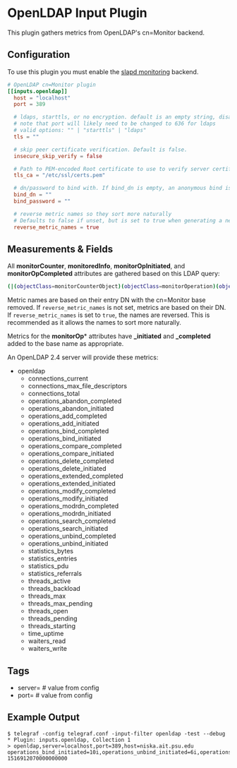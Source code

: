 # OpenLDAP Input Plugin

This plugin gathers metrics from OpenLDAP's cn=Monitor backend.

## Configuration

To use this plugin you must enable the [slapd monitoring](https://www.openldap.org/devel/admin/monitoringslapd.html) backend.

```toml @sample.conf
# OpenLDAP cn=Monitor plugin
[[inputs.openldap]]
  host = "localhost"
  port = 389

  # ldaps, starttls, or no encryption. default is an empty string, disabling all encryption.
  # note that port will likely need to be changed to 636 for ldaps
  # valid options: "" | "starttls" | "ldaps"
  tls = ""

  # skip peer certificate verification. Default is false.
  insecure_skip_verify = false

  # Path to PEM-encoded Root certificate to use to verify server certificate
  tls_ca = "/etc/ssl/certs.pem"

  # dn/password to bind with. If bind_dn is empty, an anonymous bind is performed.
  bind_dn = ""
  bind_password = ""

  # reverse metric names so they sort more naturally
  # Defaults to false if unset, but is set to true when generating a new config
  reverse_metric_names = true
```

## Measurements & Fields

All **monitorCounter**, **monitoredInfo**, **monitorOpInitiated**, and **monitorOpCompleted** attributes are gathered based on this LDAP query:

```sh
(|(objectClass=monitorCounterObject)(objectClass=monitorOperation)(objectClass=monitoredObject))
```

Metric names are based on their entry DN with the cn=Monitor base removed. If `reverse_metric_names` is not set, metrics are based on their DN. If `reverse_metric_names` is set to `true`, the names are reversed. This is recommended as it allows the names to sort more naturally.

Metrics for the **monitorOp*** attributes have **_initiated** and **_completed** added to the base name as appropriate.

An OpenLDAP 2.4 server will provide these metrics:

- openldap
  - connections_current
  - connections_max_file_descriptors
  - connections_total
  - operations_abandon_completed
  - operations_abandon_initiated
  - operations_add_completed
  - operations_add_initiated
  - operations_bind_completed
  - operations_bind_initiated
  - operations_compare_completed
  - operations_compare_initiated
  - operations_delete_completed
  - operations_delete_initiated
  - operations_extended_completed
  - operations_extended_initiated
  - operations_modify_completed
  - operations_modify_initiated
  - operations_modrdn_completed
  - operations_modrdn_initiated
  - operations_search_completed
  - operations_search_initiated
  - operations_unbind_completed
  - operations_unbind_initiated
  - statistics_bytes
  - statistics_entries
  - statistics_pdu
  - statistics_referrals
  - threads_active
  - threads_backload
  - threads_max
  - threads_max_pending
  - threads_open
  - threads_pending
  - threads_starting
  - time_uptime
  - waiters_read
  - waiters_write

## Tags

- server= # value from config
- port= # value from config

## Example Output

```shell
$ telegraf -config telegraf.conf -input-filter openldap -test --debug
* Plugin: inputs.openldap, Collection 1
> openldap,server=localhost,port=389,host=niska.ait.psu.edu operations_bind_initiated=10i,operations_unbind_initiated=6i,operations_modrdn_completed=0i,operations_delete_initiated=0i,operations_add_completed=2i,operations_delete_completed=0i,operations_abandon_completed=0i,statistics_entries=1516i,threads_open=2i,threads_active=1i,waiters_read=1i,operations_modify_completed=0i,operations_extended_initiated=4i,threads_pending=0i,operations_search_initiated=36i,operations_compare_initiated=0i,connections_max_file_descriptors=4096i,operations_modify_initiated=0i,operations_modrdn_initiated=0i,threads_max=16i,time_uptime=6017i,connections_total=1037i,connections_current=1i,operations_add_initiated=2i,statistics_bytes=162071i,operations_unbind_completed=6i,operations_abandon_initiated=0i,statistics_pdu=1566i,threads_max_pending=0i,threads_backload=1i,waiters_write=0i,operations_bind_completed=10i,operations_search_completed=35i,operations_compare_completed=0i,operations_extended_completed=4i,statistics_referrals=0i,threads_starting=0i 1516912070000000000
```
